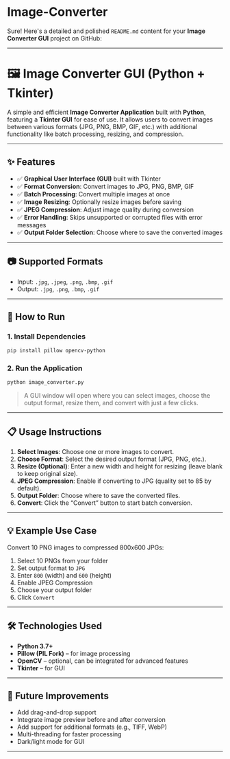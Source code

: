 # Image-Converter
Sure! Here's a detailed and polished `README.md` content for your **Image Converter GUI** project on GitHub:

---

# 🖼️ Image Converter GUI (Python + Tkinter)

A simple and efficient **Image Converter Application** built with **Python**, featuring a **Tkinter GUI** for ease of use. It allows users to convert images between various formats (JPG, PNG, BMP, GIF, etc.) with additional functionality like batch processing, resizing, and compression.

---

## ✨ Features

- ✅ **Graphical User Interface (GUI)** built with Tkinter
- ✅ **Format Conversion**: Convert images to JPG, PNG, BMP, GIF
- ✅ **Batch Processing**: Convert multiple images at once
- ✅ **Image Resizing**: Optionally resize images before saving
- ✅ **JPEG Compression**: Adjust image quality during conversion
- ✅ **Error Handling**: Skips unsupported or corrupted files with error messages
- ✅ **Output Folder Selection**: Choose where to save the converted images

---

## 📷 Supported Formats

- Input: `.jpg`, `.jpeg`, `.png`, `.bmp`, `.gif`
- Output: `.jpg`, `.png`, `.bmp`, `.gif`

---

## 🚀 How to Run

### 1. **Install Dependencies**

```bash
pip install pillow opencv-python
```

### 2. **Run the Application**

```bash
python image_converter.py
```

> A GUI window will open where you can select images, choose the output format, resize them, and convert with just a few clicks.

---

## 📋 Usage Instructions

1. **Select Images**: Choose one or more images to convert.
2. **Choose Format**: Select the desired output format (JPG, PNG, etc.).
3. **Resize (Optional)**: Enter a new width and height for resizing (leave blank to keep original size).
4. **JPEG Compression**: Enable if converting to JPG (quality set to 85 by default).
5. **Output Folder**: Choose where to save the converted files.
6. **Convert**: Click the “Convert” button to start batch conversion.

---

## 💡 Example Use Case

Convert 10 PNG images to compressed 800x600 JPGs:

1. Select 10 PNGs from your folder
2. Set output format to `JPG`
3. Enter `800` (width) and `600` (height)
4. Enable JPEG Compression
5. Choose your output folder
6. Click `Convert`

---

## 🛠️ Technologies Used

- **Python 3.7+**
- **Pillow (PIL Fork)** – for image processing
- **OpenCV** – optional, can be integrated for advanced features
- **Tkinter** – for GUI

---

## 🧩 Future Improvements

- Add drag-and-drop support
- Integrate image preview before and after conversion
- Add support for additional formats (e.g., TIFF, WebP)
- Multi-threading for faster processing
- Dark/light mode for GUI

---
